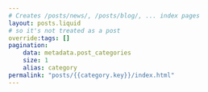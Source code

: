 ```yaml
---
# Creates /posts/news/, /posts/blog/, ... index pages
layout: posts.liquid
# so it's not treated as a post
override:tags: []
pagination:
    data: metadata.post_categories
    size: 1
    alias: category
permalink: "posts/{{category.key}}/index.html"
---
```

